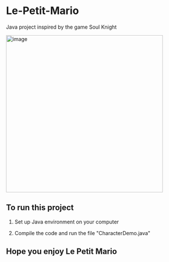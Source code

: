 # Le-Petit-Mario 

Java project inspired by the game Soul Knight

<img width="430" alt="image" src="https://github.com/user-attachments/assets/65843d63-d79a-4005-ad4e-ecb092d41520" />


## To run this project
1. Set up Java environment on your computer
   
2. Compile the code and run the file "CharacterDemo.java"

## Hope you enjoy Le Petit Mario
